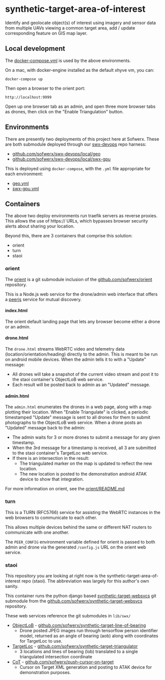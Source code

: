 # synthetic-target-area-of-interest

Identify and geolocate object(s) of interest using imagery and sensor data from multiple UAVs viewing a common target area, add / update corresponding feature on GIS map layer.

## Local development

The [docker-compose.yml](docker-compose.yml) is used by the above environments.

On a mac, with docker-engine installed as the default xhyve vm, you can:

    docker-compose up

Then open a browser to the orient port:

    http://localhost:9999

Open up one browser tab as an admin, and open three more browser tabs as drones, then click on the "Enable Triangulation" button.

## Environments

There are presently two deployments of this project here at Sofwerx. These are both submodule deployed through our [swx-devops](https://github.com/sofwerx/swx-devops) repo harness:

- [github.com/sofwerx/swx-devops/local/geo](https://github.com/sofwerx/swx-devops/tree/master/local/geo)
- [github.com/sofwerx/swx-devops/local/swx-gpu](https://github.com/sofwerx/swx-devops/tree/master/local/swx-gpu)

This is deployed using `docker-compose`, with the `.yml` file appropriate for each environment:

- [geo.yml](geo.yml)
- [swx-gpu.yml](swx-gpu.yml)

## Containers

The above two deploy environments run traefik servers as reverse proxies. This allows the use of https:// URLs, which bypasses browser security alerts about sharing your location.

Beyond this, there are 3 containers that comprise this solution:

- orient
- turn
- staoi

### orient

The [orient](orient/) is a git submodule inclusion of the [github.com/sofwerx/orient](https://github.com/sofwerx/orient) repository.

This is a Node.js web service for the drone/admin web interface that offers a [peerjs](http://peerjs.com/) service for mutual discovery.

#### index.html

The orient default landing page that lets any browser become either a drone or an admin.

#### drone.html

The `drone.html` streams WebRTC video and telemetry data (location/orientation/heading) directly to the admin.
This is meant to be run on android mobile devices.
When the admin tells it to with a "Update" message:
- All drones will take a snapshot of the current video stream and post it to the staoi container's ObjectLoB web service.
- Each result will be posted back to admin as an "Updated" message.

#### admin.html

The `admin.html` enumerates the drones in a web page, along with a map plotting their location.
When "Enable Triangulate" is clicked, a periodic timestamped "Update" message is sent to all drones for them to submit photographs to the ObjectLoB web service.
When a drone posts an "Updated" message back to the admin:
- The admin waits for 3 or more drones to submit a message for any given timestamp.
- When the 3rd message for a timestamp is received, all 3 are submitted to the staoi container's TargetLoc web service.
- If there is an intersection in the result:
  - The triangulated marker on the map is updated to reflect the new location.
  - The new location is posted to the demonstration android ATAK device to show that integration.

For more information on orient, see the [orient/README.md](https://github.com/sofwerx/orient/blob/master/README.md)

### turn

This is a TURN (RFC5766) service for assisting the WebRTC instances in the web browsers to communicate to each other.

This allows multiple devices behind the same or different NAT routers to communicate with one another.

The `PEER_CONFIG` environment variable defined for orient is passed to both admin and drone via the generated `/config.js` URL on the orient web service.

### staoi

This repository you are looking at right now is the synthetic-target-area-of-interest repo (staoi).
The abbreviation was largely for this author's own sanity.

This container runs the python django based [synthetic-target-websvcs](ws/) git submodule from the [github.com/sofwerx/synthetic-target-websvcs](https://github.com/sofwerx/synthetic-target-websvcs) repository.

These web services reference the git submodules in `lib/swx/`

- [ObjectLoB](lib/swx/object_lob/) - [github.com/sofwerx/synthetic-target-line-of-bearing](https://github.com/sofwerx/synthetic-target-line-of-bearing)
  - Drone posted JPEG images run through tensorflow person identifier model, returned as an angle of bearing (aob) along with coordinates for TargetLoc to use.
- [TargetLoc](lib/swx/triangulator/) - [github.com/sofwerx/synthetic-target-triangulator](https://github.com/sofwerx/synthetic-target-triangulator)
  - 3 locations and lines of bearing (lob) translated to a single triangulated intersection coordinate
- [CoT](lib/swx/cot/) - [github.com/sofwerx/push-cursor-on-target](https://github.com/sofwerx/push-cursor-on-target)
  - Cursor on Target XML generation and posting to ATAK device for demonstration purposes.

